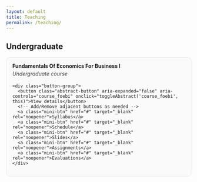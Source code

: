 ```yaml
---
layout: default
title: Teaching
permalink: /teaching/
---
```


<h2>Undergraduate</h2>

<div class="pub-card">
  <div class="pub-header">
    <a class="pub-title">
      <strong>Fundamentals Of Economics For Business I</strong>
    </a>
    <div class="publication-info">Undergraduate course</div>

    <div class="button-group">
      <button class="abstract-button" aria-expanded="false" aria-controls="course_foebi" onclick="toggleAbstract('course_foebi', this)">View details</button>
      <!-- Add/Remove adjacent buttons as needed -->
      <a class="mini-btn" href="#" target="_blank" rel="noopener">Syllabus</a>
      <a class="mini-btn" href="#" target="_blank" rel="noopener">Schedule</a>
      <a class="mini-btn" href="#" target="_blank" rel="noopener">Slides</a>
      <a class="mini-btn" href="#" target="_blank" rel="noopener">Assignments</a>
      <a class="mini-btn" href="#" target="_blank" rel="noopener">Evaluations</a>
    </div>
  </div>

  <div id="course_foebi" class="abstract-container" hidden>
    <p><strong>Offerings:</strong> Fall 2023; Spring 2024; Fall 2024; Spring 2025; Fall 2025.</p>
    <!-- Optional short description; edit or remove -->
    <p>This course introduces core microeconomic tools for business decision-making: supply &amp; demand, elasticities, consumer/producer surplus, market efficiency, and market failures with business applications.</p>
  </div>
</div>

<script>
function toggleAbstract(id, btn) {
  const el = document.getElementById(id);
  const isHidden = el.hasAttribute('hidden');
  if (isHidden) {
    el.removeAttribute('hidden');
    el.style.display = 'block';
    btn.setAttribute('aria-expanded', 'true');
    el.scrollIntoView({ behavior: "smooth", block: "nearest" });
  } else {
    el.setAttribute('hidden', '');
    el.style.display = 'none';
    btn.setAttribute('aria-expanded', 'false');
  }
}
</script>

<style>
/* --- Reuse the same style as the Research page --- */

/* Card/box container */
.pub-card{
  border: 1px solid #e5e7eb;
  border-radius: 10px;
  padding: 14px 16px;
  margin: 14px 0 18px;
  background: #fafafa;
}

/* Header area keeps buttons close to the text */
.pub-header{
  display: flex;
  flex-direction: column;
  gap: 4px;
}

/* Title & meta */
.pub-title{ text-decoration: none; }
.publication-info{
  font-style: italic;
  opacity: 0.85;
}

/* Tight inline button row directly under meta */
.button-group{
  display: flex;
  flex-wrap: wrap;
  gap: 6px;
  margin-top: 2px; /* keeps buttons very close to text */
}

/* Abstract/details toggle button */
.abstract-button{
  background: transparent;
  border: none;
  padding: 4px 8px;
  font-size: 14px;
  cursor: pointer;
  text-decoration: underline;
  color: #dc143c;
  line-height: 1.2;
}
.abstract-button:hover{ color:#0056b3; }

/* Extra small link-buttons that sit next to the toggle */
.mini-btn{
  display: inline-block;
  font-size: 12px;
  padding: 4px 10px;
  border-radius: 999px;
  border: 1px solid #ddd;
  text-decoration: none;
  line-height: 1.2;
}
.mini-btn:hover{ background:#f3f4f6; }

/* Details/abstract box inside the same card */
.abstract-container{
  border-top: 1px dashed #e5e7eb;
  margin-top: 10px;
  padding-top: 10px;
}
</style>
